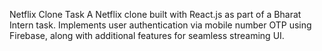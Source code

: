 Netflix Clone Task
A Netflix clone built with React.js as part of a Bharat Intern task. Implements user authentication via mobile number OTP using Firebase, along with additional features for seamless streaming UI.
